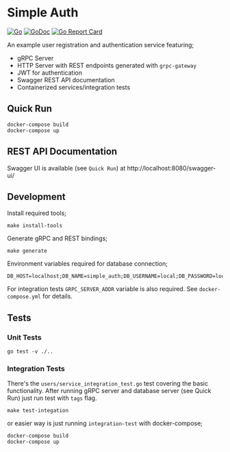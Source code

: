 # Simple Auth

[![Go](https://github.com/sonereker/simple-auth/actions/workflows/go.yml/badge.svg?branch=main)](https://github.com/sonereker/simple-auth/actions/workflows/go.yml)
[![GoDoc](https://godoc.org/github.com/sonereker/simple-auth?status.png)](http://godoc.org/github.com/sonereker/simple-auth)
[![Go Report Card](https://goreportcard.com/badge/github.com/sonereker/simple-auth?2)](https://goreportcard.com/report/github.com/sonereker/simple-auth)

An example user registration and authentication service featuring;
- gRPC Server
- HTTP Server with REST endpoints generated with `grpc-gateway`
- JWT for authentication
- Swagger REST API documentation
- Containerized services/integration tests

## Quick Run

```
docker-compose build
docker-compose up
```

## REST API Documentation

Swagger UI is available (see `Quick Run`) at http://localhost:8080/swagger-ui/


## Development

Install required tools;

```
make install-tools
```

Generate gRPC and REST bindings;

```
make generate
```

Environment variables required for database connection;
```
DB_HOST=localhost;DB_NAME=simple_auth;DB_USERNAME=local;DB_PASSWORD=local;DB_PORT=5432;DB_SSL_MODE=disable
```

For integration tests `GRPC_SERVER_ADDR` variable is also required. See `docker-compose.yml` for details.

## Tests

### Unit Tests

```
go test -v ./..
```

### Integration Tests

There's the `users/service_integration_test.go` test covering the basic functionality. After running gRPC server and
database server (see Quick Run) just run test with `tags` flag.

```
make test-integation
```

or easier way is just running `integration-test` with docker-compose;

```
docker-compose build
docker-compose up
```
